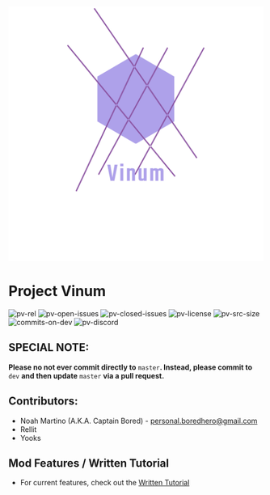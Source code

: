 ![pv-logo](https://raw.githubusercontent.com/boredhero/pv/master/src/main/resources/vinum_logo.png)

# Project Vinum

![pv-rel](https://img.shields.io/github/v/release/boredhero/pv?include_prereleases&color=purple&style=flat-square) ![pv-open-issues](https://img.shields.io/github/issues-raw/boredhero/pv?color=red&style=flat-square) ![pv-closed-issues](https://img.shields.io/github/issues-closed-raw/boredhero/pv?color=dark-greeen&style=flat-square) ![pv-license](https://img.shields.io/github/license/boredhero/pv?style=flat-square)  ![pv-src-size](https://img.shields.io/github/languages/code-size/boredhero/pv?style=flat-square) ![commits-on-dev](https://img.shields.io/github/commits-since/boredhero/pv/latest/dev?include_prereleases&style=flat-square) ![pv-discord](https://img.shields.io/discord/414088356524457984?style=flat-square)

## SPECIAL NOTE:
**Please no not ever commit directly to** ```master```**. Instead, please commit to** ```dev``` **and then update** ```master``` **via a pull request.**

## Contributors:
* Noah Martino (A.K.A. Captain Bored) - personal.boredhero@gmail.com
* Rellit
* Yooks

## Mod Features / Written Tutorial
* For current features, check out the [Written Tutorial](https://github.com/boredhero/pv/blob/tutorials/src-tutorial/versions/alpha-0.1.0-mmdjam2020/alpha-0.1.0-mmdjam2020.md)
